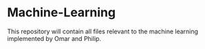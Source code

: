 # Machine-Learning

This repository will contain all files relevant to the machine learning implemented by Omar and Philip.
